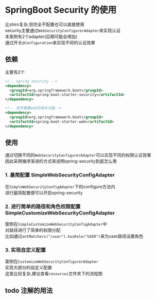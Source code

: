 # SpringBoot Security 的使用

比shiro复杂,但完全不配置也可以直接使用  
security主要通过`WebSecurityConfigurerAdapter`来实现认证  
本案例有2个adapter(后期可能会增加)  
通过开关`@Configuration`来实现不同的认证效果

## 依赖

主要有2个

```xml
<!-- spring security -->
<dependency>
  <groupId>org.springframework.boot</groupId>
  <artifactId>spring-boot-starter-security</artifactId>
</dependency>

<!-- 另外需要web的相关功能-->
<dependency>
  <groupId>org.springframework.boot</groupId>
  <artifactId>spring-boot-starter-web</artifactId>
</dependency>
```

## 使用

通过切换不同的`WebSecurityConfigurerAdapter`可以实现不同的权限认证效果  
因此采用循序渐进的方式来说明spring-security到底怎么用

### 1. 最简配置 SimpleWebSecurityConfigAdapter

在`SimpleWebSecurityConfigAdapter`下的configure方法内  
进行最简配置便可以开启spring-security

### 2. 进行简单的路径和角色权限配置 SimpleCustomizeWebSecurityConfigAdapter

案例在`SimpleCustomizeWebSecurityConfigAdapter`中  
对路径进行了简单的权限分配  
比如通过`antMatchers("/user").hasRole("USER")`来为user路径设置角色
                   

### 3. 实现自定义配置

案例在`CustomizeWebSecurityConfigurerAdapter`  
实现大部分的自定义配置  
这里比较复杂,建议查看`resources`文件夹下的流程图


## todo 注解的用法



